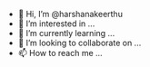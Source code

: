 - 👋 Hi, I’m @harshanakeerthu
- 👀 I’m interested in ...
- 🌱 I’m currently learning ...
- 💞️ I’m looking to collaborate on ...
- 📫 How to reach me ...

<!---
harshanakeerthu/harshanakeerthu is a ✨ special ✨ repository because its `README.md` (this file) appears on your GitHub profile.
You can click the Preview link to take a look at your changes.
--->
